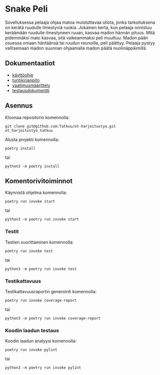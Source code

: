 # Snake Peli 

Sovelluksessa pelaaja ohjaa matoa muistuttavaa oliota, jonka tarkoituksena on kerätä ruudulle ilmestyviä ruokia. Jokainen kerta, kun pelaaja onnistuu keräämään ruudulle ilmestyneen ruuan, kasvaa madon hännän pituus. Mitä pidemmäksi mato kasvaa, sitä vaikeammaksi peli muuttuu. Madon pään osuessa omaan häntäänsä tai ruudun reunoille, peli päättyy. Pelaaja pystyy valitsemaan madon suunnan ohjaamalla madon päätä nuolinäppäimillä.

## Dokumentaatiot

- [käyttöohje](https://github.com/Tatkuu/ot-harjoitustyo/blob/master/dokumentaatio/kayttoohje.md)
- [tuntikirjanpito](https://github.com/Tatkuu/ot-harjoitustyo/blob/master/dokumentaatio/tuntikirjanpito.md)
- [vaatimusmäärittely](https://github.com/Tatkuu/ot-harjoitustyo/blob/master/dokumentaatio/vaatimusmaarittely.md)
- [testausdokumentti](https://github.com/Tatkuu/ot-harjoitustyo/blob/master/dokumentaatio/testaus.md)

## Asennus
Kloonaa repositorio komennolla:
```
git clone git@github.com:Tatkuu/ot-harjoitustyo.git ot_harjoitustyo_tatkuu
```
Alusta projekti komennolla:
```
poetry install
```
tai 
```
python3 -m poetry install
```

## Komentorivitoiminnot
Käynnistä ohjelma komennolla:
```
poetry run invoke start
```
tai
```
python3 -m poetry run invoke start
```

### Testit
Testien suorittaminen komennolla:
```
poetry run invoke test
```
tai
```
python3 -m poetry run invoke test
```
### Testikattavuus
Testikattavuusraportin generointi komennolla:
```
poetry run invoke coverage-report
``` 
tai
```
python3 -m poetry run invoke coverage-report
``` 
### Koodin laadun testaus
Koodin laadun analyysi komennolla:
```
poetry run invoke pylint
```  
tai
```
python3 -m poetry run invoke pylint
``` 
